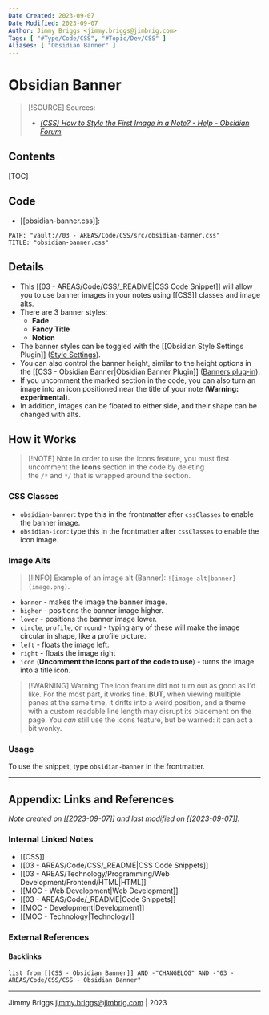 ```yaml
---
Date Created: 2023-09-07
Date Modified: 2023-09-07
Author: Jimmy Briggs <jimmy.briggs@jimbrig.com>
Tags: [ "#Type/Code/CSS", "#Topic/Dev/CSS" ]
Aliases: [ "Obsidian Banner" ]
---
```


# Obsidian Banner

> [!SOURCE] Sources:
> - *[(CSS) How to Style the First Image in a Note? - Help - Obsidian Forum](https://forum.obsidian.md/t/css-how-to-style-the-first-image-in-a-note/52839/9)*

## Contents

[TOC]

## Code

- [[obsidian-banner.css]]:

```embed-css
PATH: "vault://03 - AREAS/Code/CSS/src/obsidian-banner.css"
TITLE: "obsidian-banner.css"
```

## Details

- This [[03 - AREAS/Code/CSS/_README|CSS Code Snippet]] will allow you to use banner images in your notes using [[CSS]] classes and image alts. 
- There are 3 banner styles:
	- **Fade**
	- **Fancy Title**
	- **Notion**
- The banner styles can be toggled with the [[Obsidian Style Settings Plugin]] ([Style Settings](https://github.com/mgmeyers/obsidian-style-settings/blob/main/obsidian-default-theme.css)). 
- You can also control the banner height, similar to the height options in the [[CSS - Obsidian Banner|Obsidian Banner Plugin]] ([Banners plug-in](https://github.com/noatpad/obsidian-banners)).
- If you uncomment the marked section in the code, you can also turn an image into an icon positioned near the title of your note (**Warning: experimental**).
- In addition, images can be floated to either side, and their shape can be changed with alts.

## How it Works

> [!NOTE] Note
> In order to use the icons feature, you must first uncomment the **Icons** section in the code by deleting the `/*` and `*/` that is wrapped around the section.

### CSS Classes

- `obsidian-banner`: type this in the frontmatter after `cssClasses` to enable the banner image.
- `obsidian-icon`: type this in the frontmatter after `cssClasses` to enable the icon image.

### Image Alts

> [!INFO] Example of an image alt (Banner): `![image-alt|banner](image.png)`.

- `banner` - makes the image the banner image.
- `higher` - positions the banner image higher.
- `lower` - positions the banner image lower.
- `circle`, `profile`, or `round` - typing any of these will make the image circular in shape, like a profile picture.
- `left` - floats the image left.
- `right` - floats the image right
- `icon` (**Uncomment the Icons part of the code to use**) - turns the image into a title icon.

> [!WARNING] Warning
> The icon feature did not turn out as good as I'd like. For the most part, it works fine. **BUT**, when viewing multiple panes at the same time, it drifts into a weird position, and a theme with a custom readable line length may disrupt its placement on the page. You _can_ still use the icons feature, but be warned: it can act a bit wonky.

### Usage

To use the snippet, type `obsidian-banner` in the frontmatter.




***

## Appendix: Links and References

*Note created on [[2023-09-07]] and last modified on [[2023-09-07]].*

### Internal Linked Notes

- [[CSS]]
- [[03 - AREAS/Code/CSS/_README|CSS Code Snippets]]
- [[03 - AREAS/Technology/Programming/Web Development/Frontend/HTML|HTML]]
- [[MOC - Web Development|Web Development]]
- [[03 - AREAS/Code/_README|Code Snippets]]
- [[MOC - Development|Development]]
- [[MOC - Technology|Technology]]

### External References

#### Backlinks

```dataview
list from [[CSS - Obsidian Banner]] AND -"CHANGELOG" AND -"03 - AREAS/Code/CSS/CSS - Obsidian Banner"
```


***

Jimmy Briggs <jimmy.briggs@jimbrig.com> | 2023

